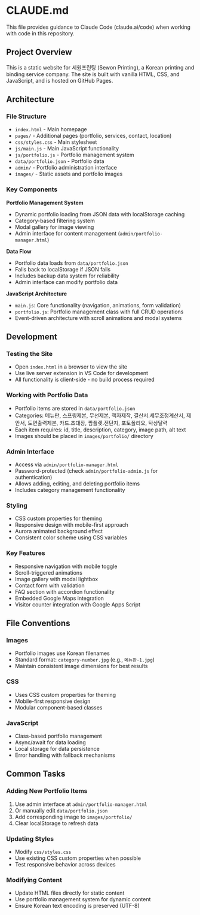 # CLAUDE.md

This file provides guidance to Claude Code (claude.ai/code) when working with code in this repository.

## Project Overview

This is a static website for 세원프린팅 (Sewon Printing), a Korean printing and binding service company. The site is built with vanilla HTML, CSS, and JavaScript, and is hosted on GitHub Pages.

## Architecture

### File Structure
- `index.html` - Main homepage
- `pages/` - Additional pages (portfolio, services, contact, location)
- `css/styles.css` - Main stylesheet
- `js/main.js` - Main JavaScript functionality
- `js/portfolio.js` - Portfolio management system
- `data/portfolio.json` - Portfolio data
- `admin/` - Portfolio administration interface
- `images/` - Static assets and portfolio images

### Key Components

**Portfolio Management System**
- Dynamic portfolio loading from JSON data with localStorage caching
- Category-based filtering system
- Modal gallery for image viewing
- Admin interface for content management (`admin/portfolio-manager.html`)

**Data Flow**
- Portfolio data loads from `data/portfolio.json`
- Falls back to localStorage if JSON fails
- Includes backup data system for reliability
- Admin interface can modify portfolio data

**JavaScript Architecture**
- `main.js`: Core functionality (navigation, animations, form validation)
- `portfolio.js`: Portfolio management class with full CRUD operations
- Event-driven architecture with scroll animations and modal systems

## Development

### Testing the Site
- Open `index.html` in a browser to view the site
- Use live server extension in VS Code for development
- All functionality is client-side - no build process required

### Working with Portfolio Data
- Portfolio items are stored in `data/portfolio.json`
- Categories: 메뉴판, 스프링제본, 무선제본, 책자제작, 결산서.세무조정계산서, 제안서, 도면출력제본, 카드.초대장, 팜플렛.전단지, 포토폴리오, 탁상달력
- Each item requires: id, title, description, category, image path, alt text
- Images should be placed in `images/portfolio/` directory

### Admin Interface
- Access via `admin/portfolio-manager.html`
- Password-protected (check `admin/portfolio-admin.js` for authentication)
- Allows adding, editing, and deleting portfolio items
- Includes category management functionality

### Styling
- CSS custom properties for theming
- Responsive design with mobile-first approach
- Aurora animated background effect
- Consistent color scheme using CSS variables

### Key Features
- Responsive navigation with mobile toggle
- Scroll-triggered animations
- Image gallery with modal lightbox
- Contact form with validation
- FAQ section with accordion functionality
- Embedded Google Maps integration
- Visitor counter integration with Google Apps Script

## File Conventions

### Images
- Portfolio images use Korean filenames
- Standard format: `category-number.jpg` (e.g., `메뉴판-1.jpg`)
- Maintain consistent image dimensions for best results

### CSS
- Uses CSS custom properties for theming
- Mobile-first responsive design
- Modular component-based classes

### JavaScript
- Class-based portfolio management
- Async/await for data loading
- Local storage for data persistence
- Error handling with fallback mechanisms

## Common Tasks

### Adding New Portfolio Items
1. Use admin interface at `admin/portfolio-manager.html`
2. Or manually edit `data/portfolio.json`
3. Add corresponding image to `images/portfolio/`
4. Clear localStorage to refresh data

### Updating Styles
- Modify `css/styles.css`
- Use existing CSS custom properties when possible
- Test responsive behavior across devices

### Modifying Content
- Update HTML files directly for static content
- Use portfolio management system for dynamic content
- Ensure Korean text encoding is preserved (UTF-8)
